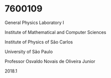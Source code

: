 # 7600109
General Physics Laboratory I

Institute of Mathematical and Computer Sciences

Institute of Physics of São Carlos

University of São Paulo

Professor Osvaldo Novais de Oliveira Junior

2018.1
